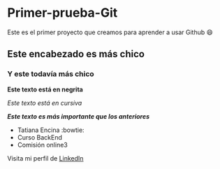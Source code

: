 # Primer-prueba-Git 
Este es el primer proyecto que creamos para aprender a usar Github :smile:
## Este encabezado es más chico
### Y este todavía más chico 

**Este texto está en negrita** 

*Este texto está en cursiva*

***Este texto es más importante que los anteriores***

* Tatiana Encina :bowtie:
* Curso BackEnd 
* Comisión online3

Visita mi perfil de [LinkedIn](https://www.linkedin.com/in/tatiana-encina/)
